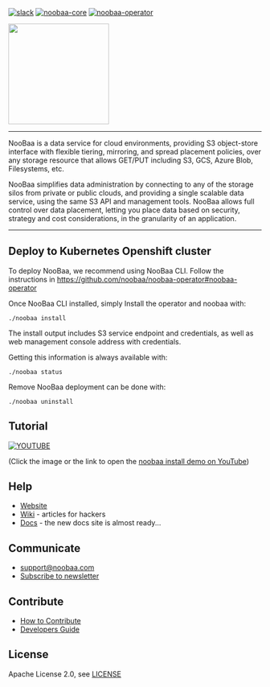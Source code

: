 [![slack](https://img.shields.io/badge/slack-noobaa-brightgreen.svg?logo=slack)](https://www.noobaa.io/community)
[![noobaa-core](https://img.shields.io/github/v/release/noobaa/noobaa-core?label=noobaa-core)](https://github.com/noobaa/noobaa-core/releases/latest)
[![noobaa-operator](https://img.shields.io/github/v/release/noobaa/noobaa-operator?label=noobaa-operator)](https://github.com/noobaa/noobaa-operator/releases/latest)
<div id="top"></div>
<img src="/images/noobaa_logo.png" width="200" />

----
NooBaa is a data service for cloud environments, providing S3 object-store interface with flexible tiering, mirroring, and spread placement policies, over any storage resource that allows GET/PUT including S3, GCS, Azure Blob, Filesystems, etc.

NooBaa simplifies data administration by connecting to any of the storage silos from private or public clouds, and providing a single scalable data service, using the same S3 API and management tools. NooBaa allows full control over data placement, letting you place data based on security, strategy and cost considerations, in the granularity of an application.

----

## Deploy to Kubernetes Openshift cluster

To deploy NooBaa, we recommend using NooBaa CLI.
Follow the instructions in https://github.com/noobaa/noobaa-operator#noobaa-operator 

Once NooBaa CLI installed, simply Install the operator and noobaa with: 
```
./noobaa install
```
The install output includes S3 service endpoint and credentials, as well as web management console address with credentials.

Getting this information is always available with: 
```
./noobaa status
```
Remove NooBaa deployment can be done with: 
```
./noobaa uninstall
```

## Tutorial

[![YOUTUBE](https://img.youtube.com/vi/QXr2pSL3AVY/0.jpg)](https://www.youtube.com/watch?v=QXr2pSL3AVY)

(Click the image or the link to open the [noobaa install demo on YouTube](https://www.youtube.com/watch?v=QXr2pSL3AVY))


## Help

- [Website](https://www.noobaa.io)
- [Wiki](https://github.com/noobaa/noobaa-core/wiki) - articles for hackers
- [Docs](https://noobaa.github.io) - the new docs site is almost ready...

## Communicate

- support@noobaa.com
- [Subscribe to newsletter](https://www.noobaa.io/community)

## Contribute

- [How to Contribute](/CONTRIBUTING.md)  
- [Developers Guide](https://github.com/noobaa/noobaa-core/wiki/Developers-Guide) 

## License

Apache License 2.0, see [LICENSE](/LICENSE)
